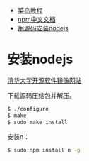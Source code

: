 * [菜鸟教程](https://www.runoob.com/nodejs/nodejs-tutorial.html)
* [npm中文文档](https://www.npmjs.com.cn/)
* [用源码安装nodejs](https://www.cnblogs.com/shengtaiyuan/p/10164823.html)

# 安装nodejs
[清华大学开源软件镜像网站](https://mirrors.tuna.tsinghua.edu.cn/)  

下载源码压缩包并解压。  

```sh
$ ./configure
$ make
$ sudo make install
```

安装n：  
```sh
$ sudo npm install n -g
```

